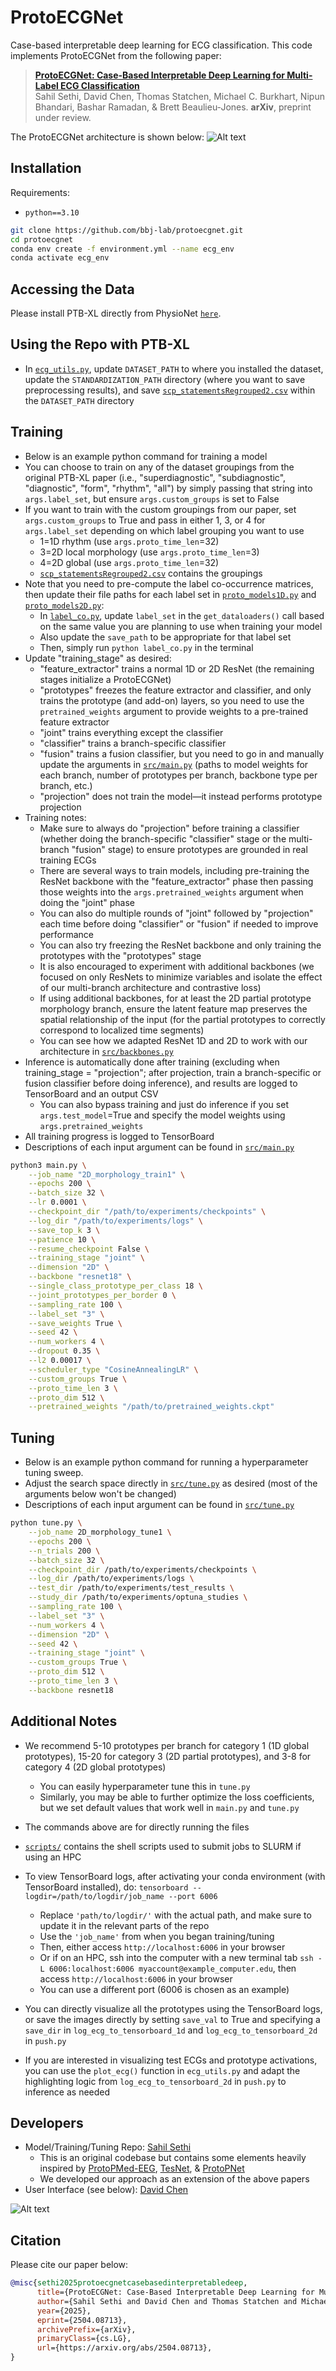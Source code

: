 # ProtoECGNet
Case-based interpretable deep learning for ECG classification. This code implements ProtoECGNet from the following paper: 

> [**ProtoECGNet: Case-Based Interpretable Deep Learning for Multi-Label ECG Classification**](https://pmc.ncbi.nlm.nih.gov/articles/PMC12091707/)<br/>
 Sahil Sethi, David Chen, Thomas Statchen, Michael C. Burkhart, Nipun Bhandari, Bashar Ramadan, & Brett Beaulieu-Jones. <b>arXiv</b>, preprint under review.


The ProtoECGNet architecture is shown below:
![Alt text](ProtoECGNet_architecture.jpg)

## Installation

Requirements:

- `python==3.10`

```bash
git clone https://github.com/bbj-lab/protoecgnet.git
cd protoecgnet
conda env create -f environment.yml --name ecg_env
conda activate ecg_env
```

## Accessing the Data
Please install PTB-XL directly from PhysioNet [`here`](https://physionet.org/content/ptb-xl/1.0.3/). 

## Using the Repo with PTB-XL
- In [`ecg_utils.py`](https://github.com/bbj-lab/bbj_ecg/blob/main/src/ecg_utils.py), update ```DATASET_PATH``` to where you installed the dataset, update the ```STANDARDIZATION_PATH``` directory (where you want to save preprocessing results), and save [`scp_statementsRegrouped2.csv`](https://github.com/bbj-lab/protoecgnet/blob/main/scp_statementsRegrouped2.csv) within the ```DATASET_PATH``` directory

## Training
 - Below is an example python command for training a model
 - You can choose to train on any of the dataset groupings from the original PTB-XL paper (i.e., "superdiagnostic", "subdiagnostic", "diagnostic", "form", "rhythm", "all") by simply passing that string into ```args.label_set```, but ensure ```args.custom_groups``` is set to False
 - If you want to train with the custom groupings from our paper, set ```args.custom_groups``` to True and pass in either 1, 3, or 4 for ```args.label_set``` depending on which label grouping you want to use
   - 1=1D rhythm (use ```args.proto_time_len```=32)
   - 3=2D local morphology (use ```args.proto_time_len```=3)
   - 4=2D global (use ```args.proto_time_len```=32)
   - [`scp_statementsRegrouped2.csv`](https://github.com/bbj-lab/protoecgnet/blob/main/scp_statementsRegrouped2.csv) contains the groupings
 - Note that you need to pre-compute the label co-occurrence matrices, then update their file paths for each label set in [`proto_models1D.py`](https://github.com/bbj-lab/protoecgnet/blob/main/src/proto_models1D.py) and [`proto_models2D.py`](https://github.com/bbj-lab/protoecgnet/blob/main/src/proto_models2D.py):
   - In [`label_co.py`](https://github.com/bbj-lab/protoecgnet/blob/main/src/label_co.py), update ```label_set``` in the ```get_dataloaders()``` call based on the same value you are planning to use when training your model
   - Also update the ```save_path``` to be appropriate for that label set
   - Then, simply run ```python label_co.py``` in the terminal
 - Update "training_stage" as desired: 
    - "feature_extractor" trains a normal 1D or 2D ResNet (the remaining stages initialize a ProtoECGNet)
    - "prototypes" freezes the feature extractor and classifier, and only trains the prototype (and add-on) layers, so you need to use the ```pretrained_weights``` argument to provide weights to a pre-trained feature extractor
    - "joint" trains everything except the classifier
    - "classifier" trains a branch-specific classifier
    - "fusion" trains a fusion classifier, but you need to go in and manually update the arguments in [`src/main.py`](https://github.com/bbj-lab/protoecgnet/blob/main/src/main.py) (paths to model weights for each branch, number of prototypes per branch, backbone type per branch, etc.)
    - "projection" does not train the model—it instead performs prototype projection
  - Training notes:
    - Make sure to always do "projection" before training a classifier (whether doing the branch-specific "classifier" stage or the multi-branch "fusion" stage) to ensure prototypes are grounded in real training ECGs
    - There are several ways to train models, including pre-training the ResNet backbone with the "feature_extractor" phase then passing those weights into the ```args.pretrained_weights``` argument when doing the "joint" phase
    - You can also do multiple rounds of "joint" followed by "projection" each time before doing "classifier" or "fusion" if needed to improve performance
    - You can also try freezing the ResNet backbone and only training the prototypes with the "prototypes" stage
    - It is also encouraged to experiment with additional backbones (we focused on only ResNets to minimize variables and isolate the effect of our multi-branch architecture and contrastive loss)
    - If using additional backbones, for at least the 2D partial prototype morphology branch, ensure the latent feature map preserves the spatial relationship of the input (for the partial prototypes to correctly correspond to localized time segments)
    - You can see how we adapted ResNet 1D and 2D to work with our architecture in [`src/backbones.py`](https://github.com/bbj-lab/protoecgnet/blob/main/src/backbones.py)
 - Inference is automatically done after training (excluding when training_stage = "projection"; after projection, train a branch-specific or fusion classifier before doing inference), and results are logged to TensorBoard and an output CSV
   - You can also bypass training and just do inference if you set ```args.test_model```=True and specify the model weights using ```args.pretrained_weights```
 - All training progress is logged to TensorBoard
 - Descriptions of each input argument can be found in [`src/main.py`](https://github.com/bbj-lab/protoecgnet/blob/main/src/main.py)

```bash
python3 main.py \
    --job_name "2D_morphology_train1" \
    --epochs 200 \
    --batch_size 32 \
    --lr 0.0001 \
    --checkpoint_dir "/path/to/experiments/checkpoints" \
    --log_dir "/path/to/experiments/logs" \
    --save_top_k 3 \
    --patience 10 \
    --resume_checkpoint False \
    --training_stage "joint" \
    --dimension "2D" \
    --backbone "resnet18" \
    --single_class_prototype_per_class 18 \
    --joint_prototypes_per_border 0 \
    --sampling_rate 100 \
    --label_set "3" \
    --save_weights True \
    --seed 42 \
    --num_workers 4 \
    --dropout 0.35 \
    --l2 0.00017 \
    --scheduler_type "CosineAnnealingLR" \
    --custom_groups True \
    --proto_time_len 3 \
    --proto_dim 512 \
    --pretrained_weights "/path/to/pretrained_weights.ckpt"
```


## Tuning
 - Below is an example python command for running a hyperparameter tuning sweep.
 - Adjust the search space directly in [`src/tune.py`](https://github.com/bbj-lab/protoecgnet/blob/main/src/tune.py) as desired (most of the arguments below won't be changed)
 - Descriptions of each input argument can be found in [`src/tune.py`](https://github.com/bbj-lab/protoecgnet/blob/main/src/tune.py)

```bash
python tune.py \
    --job_name 2D_morphology_tune1 \
    --epochs 200 \
    --n_trials 200 \
    --batch_size 32 \
    --checkpoint_dir /path/to/experiments/checkpoints \
    --log_dir /path/to/experiments/logs \
    --test_dir /path/to/experiments/test_results \
    --study_dir /path/to/experiments/optuna_studies \
    --sampling_rate 100 \
    --label_set "3" \
    --num_workers 4 \
    --dimension "2D" \
    --seed 42 \
    --training_stage "joint" \
    --custom_groups True \
    --proto_dim 512 \
    --proto_time_len 3 \
    --backbone resnet18
```


## Additional Notes
 - We recommend 5-10 prototypes per branch for category 1 (1D global prototypes), 15-20 for category 3 (2D partial prototypes), and 3-8 for category 4 (2D global prototypes)
    - You can easily hyperparameter tune this in `tune.py`
    - Similarly, you may be able to further optimize the loss coefficients, but we set default values that work well in `main.py` and `tune.py`
 - The commands above are for directly running the files
 - [`scripts/`](https://github.com/bbj-lab/protoecgnet/tree/main/scripts) contains the shell scripts used to submit jobs to SLURM if using an HPC

 - To view TensorBoard logs, after activating your conda environment (with TensorBoard installed), do:
   ```tensorboard --logdir=/path/to/logdir/job_name --port 6006```
    - Replace ```'path/to/logdir/'``` with the actual path, and make sure to update it in the relevant parts of the repo
    - Use the ```'job_name'``` from when you began training/tuning
    - Then, either access ```http://localhost:6006``` in your browser
    - Or if on an HPC, ssh into the computer with a new terminal tab ```ssh -L 6006:localhost:6006 myaccount@example_computer.edu```, then access ```http://localhost:6006``` in your browser
    - You can use a different port (6006 is chosen as an example)
 - You can directly visualize all the prototypes using the TensorBoard logs, or save the images directly by setting ```save_val``` to True and specifying a ```save_dir``` in ```log_ecg_to_tensorboard_1d``` and ```log_ecg_to_tensorboard_2d``` in ```push.py```
 - If you are interested in visualizing test ECGs and prototype activations, you can use the ```plot_ecg()``` function in ```ecg_utils.py``` and adapt the highlighting logic from ```log_ecg_to_tensorboard_2d``` in ```push.py``` to inference as needed

## Developers
   - Model/Training/Tuning Repo: [Sahil Sethi](https://github.com/sahilsethi0105)
     - This is an original codebase but contains some elements heavily inspired by [ProtoPMed-EEG](https://github.com/chengstark/ProtoPMed-EEG), [TesNet](https://github.com/JackeyWang96/TesNet), & [ProtoPNet](https://github.com/cfchen-duke/ProtoPNet)
     - We developed our approach as an extension of the above papers
   - User Interface (see below): [David Chen](https://github.com/sudoris)

![Alt text](evaluation_interface.jpg)

## Citation

Please cite our paper below: 

```bibtex
@misc{sethi2025protoecgnetcasebasedinterpretabledeep,
      title={ProtoECGNet: Case-Based Interpretable Deep Learning for Multi-Label ECG Classification with Contrastive Learning}, 
      author={Sahil Sethi and David Chen and Thomas Statchen and Michael C. Burkhart and Nipun Bhandari and Bashar Ramadan and Brett Beaulieu-Jones},
      year={2025},
      eprint={2504.08713},
      archivePrefix={arXiv},
      primaryClass={cs.LG},
      url={https://arxiv.org/abs/2504.08713}, 
}
```
